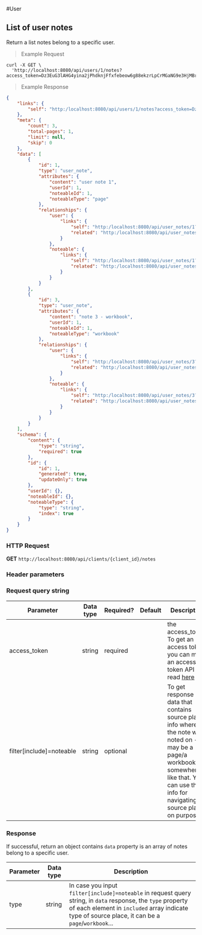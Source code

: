#User

## List of user notes
Return a list notes belong to a specific user.

> Example Request

```shell
curl -X GET \
  'http://localhost:8080/api/users/1/notes?access_token=Dz3EuG3lAHG4yina2jPhdknjFfxfebeow6g88ekzrLpCrMGaNG9e3HjMBrgWGBKf'
```

> Example Response

```json
{
    "links": {
        "self": "http:/localhost:8080/api/users/1/notes?access_token=Dz3EuG3lAHG4yina2jPhdknjFfxfebeow6g88ekzrLpCrMGaNG9e3HjMBrgWGBKf"
    },
    "meta": {
        "count": 3,
        "total-pages": 1,
        "limit": null,
        "skip": 0
    },
    "data": [
        {
            "id": 1,
            "type": "user_note",
            "attributes": {
                "content": "user note 1",
                "userId": 1,
                "noteableId": 1,
                "noteableType": "page"
            },
            "relationships": {
                "user": {
                    "links": {
                        "self": "http:/localhost:8080/api/user_notes/1?filter[include][user]",
                        "related": "http:/localhost:8080/api/user_notes/1/user"
                    }
                },
                "noteable": {
                    "links": {
                        "self": "http:/localhost:8080/api/user_notes/1?filter[include][noteable]",
                        "related": "http:/localhost:8080/api/user_notes/1/noteable"
                    }
                }
            }
        },        
        {
            "id": 3,
            "type": "user_note",
            "attributes": {
                "content": "note 3 - workbook",
                "userId": 1,
                "noteableId": 1,
                "noteableType": "workbook"
            },
            "relationships": {
                "user": {
                    "links": {
                        "self": "http:/localhost:8080/api/user_notes/3?filter[include][user]",
                        "related": "http:/localhost:8080/api/user_notes/3/user"
                    }
                },
                "noteable": {
                    "links": {
                        "self": "http:/localhost:8080/api/user_notes/3?filter[include][noteable]",
                        "related": "http:/localhost:8080/api/user_notes/3/noteable"
                    }
                }
            }
        }
    ],
    "schema": {
        "content": {
            "type": "string",
            "required": true
        },
        "id": {
            "id": 1,
            "generated": true,
            "updateOnly": true
        },
        "userId": {},
        "noteableId": {},
        "noteableType": {
            "type": "string",
            "index": true
        }
    }
}
```

### HTTP Request
**GET** `http://localhost:8080/api/clients/{client_id}/notes`

### Header parameters

### Request query string

| Parameter       | Data type | Required? | Default | Description |
| --------------- | --------- | --------- | ------- | ----------- |
| access_token | string | required | | the access_token. To get an access token, you can make an access token API call, read [here](http://dev01.cc.cloud:49173/docs/#access_token)  |
| filter[include]=noteable | string | optional | | To get response data that contains source place info where the note was noted on - it may be a page/a workbook or somewhere like that. You can use this info for navigating to source place on purpose.


### Response
If successful, return an object contains `data` property is an array of notes belong to a specific user.

| Parameter | Data type | Description |
| --------- | --------- | --------- |
|type | string | In case you input `filter[include]=noteable` in request query string, in `data` response, the `type` property of each element in `included` array indicate type of source place, it can be a `page`/`workbook`... 

